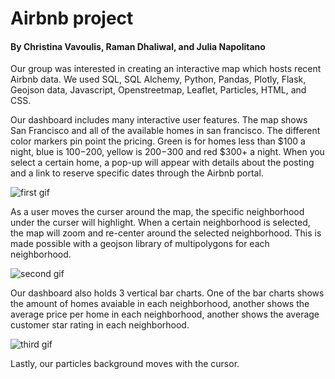 # Airbnb project
#### By Christina Vavoulis, Raman Dhaliwal, and Julia Napolitano

Our group was interested in creating an interactive map which hosts recent Airbnb data. We used SQL, SQL Alchemy, Python, Pandas, Plotly, Flask, Geojson data, Javascript, Openstreetmap, Leaflet, Particles, HTML, and CSS.

Our dashboard includes many interactive user features. The map shows San Francisco and all of the available homes in san francisco. The different color markers pin point the pricing. Green is for homes less than $100 a night, blue is $100-$200, yellow is $200-$300 and red $300+ a night. When you select a certain home, a pop-up will appear with details about the posting and a link to reserve specific dates through the Airbnb portal. 

![first gif](https://media.giphy.com/media/AhvIq03orDkihZ0dDe/giphy.gif)


As a user moves the curser around the map, the specific neighborhood under the curser will highlight. When a certain neighborhood is selected, the map will zoom and re-center around the selected neighborhood. This is made possible with a geojson library of multipolygons for each neighborhood.

![second gif](https://media.giphy.com/media/fLp7CENeUa94kRw8CJ/giphy.gif) 


Our dashboard also holds 3 vertical bar charts. One of the bar charts shows the amount of homes avaiable in each neighborhood, another shows the average price per home in each neighborhood, another shows the average customer star rating in each neighborhood.

![third gif](https://media.giphy.com/media/20NhvX1MGdxdb19C4J/giphy.gif)


Lastly, our particles background moves with the cursor.
